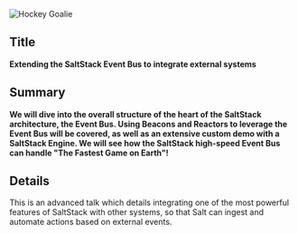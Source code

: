 ![Hockey Goalie](https://secure.meetupstatic.com/photos/event/c/e/a/6/highres_480352902.jpeg)

## Title
**Extending the SaltStack Event Bus to integrate external systems**

## Summary
**We will dive into the overall structure of the heart of the SaltStack architecture, the Event Bus. Using Beacons and Reactors to leverage the Event Bus will be covered, as well as an extensive custom demo with a SaltStack Engine. We will see how the SaltStack high-speed Event Bus can handle "The Fastest Game on Earth"!**

## Details

This is an advanced talk which details integrating one of the most powerful features of SaltStack with other systems, so that Salt can ingest and automate actions based on external events.


